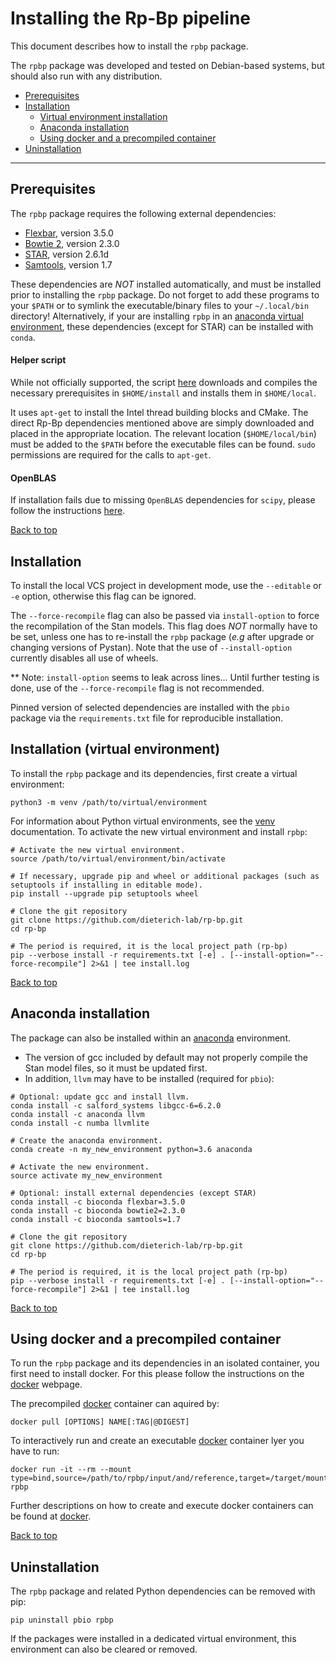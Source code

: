 
# Installing the Rp-Bp pipeline

This document describes how to install the `rpbp` package. 

The `rpbp` package was developed and tested on Debian-based systems, but should also run with any distribution.

<a id="toc"></a>

* [Prerequisites](#prerequisites)
* [Installation](#installation)
    * [Virtual environment installation](#virtual-environment-installation)
    * [Anaconda installation](#anaconda-installation)
    * [Using docker and a precompiled container](#Using-docker-and-a-precompiled-container) 
* [Uninstallation](#uninstallation)

---

<a id="prerequisites"></a>

## Prerequisites

The `rpbp` package requires the following external dependencies:

* [Flexbar](https://github.com/seqan/flexbar), version 3.5.0
* [Bowtie 2](http://bowtie-bio.sourceforge.net/bowtie2/index.shtml), version 2.3.0
* [STAR](https://github.com/alexdobin/STAR), version 2.6.1d
* [Samtools](http://www.htslib.org), version 1.7

These dependencies are *NOT* installed automatically, and must be installed prior to installing
the `rpbp` package. Do not forget to add these programs to your `$PATH` or to symlink the executable/binary files
to your `~/.local/bin` directory! Alternatively, if your are installing `rpbp` in 
an [anaconda virtual environment](#anaconda-installation), these dependencies (except for STAR) can
be installed with `conda`.

#### Helper script

While not officially supported, the script
[here](https://gist.github.com/bmmalone/43752eba0af97d1085eef7db033309d0)
downloads and compiles the necessary prerequisites in `$HOME/install` and
installs them in `$HOME/local`.

It uses `apt-get` to install the Intel thread building blocks and CMake. The
direct Rp-Bp dependencies mentioned above are simply downloaded and placed in
the appropriate location. The relevant location (`$HOME/local/bin`) must be
added to the `$PATH` before the executable files can be found. `sudo` permissions
are required for the calls to `apt-get`.

#### OpenBLAS

If installation fails due to missing `OpenBLAS` dependencies for `scipy`, please follow the instructions [here](https://gist.github.com/bmmalone/1b5f9ff72754c7d4b313c0b044c42684).

[Back to top](#toc)

<a id='installation'></a>

## Installation

To install the local VCS project in development mode, use the `--editable` or `-e` option, otherwise
this flag can be ignored. 

The `--force-recompile` flag can also be passed via `install-option` to force the recompilation of the Stan models.
This flag does *NOT* normally have to be set, unless one has to 
re-install the `rpbp` package (*e.g* after upgrade or changing versions of Pystan). Note that 
the use of `--install-option` currently disables all use of wheels.

** Note: `install-option` seems to leak across lines... Until further testing is done,
use of the `--force-recompile` flag is not recommended.

Pinned version of selected dependencies are installed with the `pbio` package via
the `requirements.txt` file for reproducible installation.

<a id='virtual-environment-installation'></a>

## Installation (virtual environment)

To install the `rpbp` package and its dependencies, first create a virtual environment:
 
```
python3 -m venv /path/to/virtual/environment
```

For information about Python virtual environments, see the [venv](https://docs.python.org/3/library/venv.html) documentation.
To activate the new virtual environment and install `rpbp`:

```
# Activate the new virtual environment.
source /path/to/virtual/environment/bin/activate

# If necessary, upgrade pip and wheel or additional packages (such as setuptools if installing in editable mode).
pip install --upgrade pip setuptools wheel

# Clone the git repository
git clone https://github.com/dieterich-lab/rp-bp.git
cd rp-bp

# The period is required, it is the local project path (rp-bp)
pip --verbose install -r requirements.txt [-e] . [--install-option="--force-recompile"] 2>&1 | tee install.log

```

[Back to top](#toc)

<a id='anaconda-installation'></a>

## Anaconda installation

The package can also be installed within an [anaconda](https://www.continuum.io/) environment. 

   * The version of gcc included by default may not properly compile the Stan model files, so it must be updated first.
   * In addition, `llvm` may have to be installed (required for `pbio`):
    
```
# Optional: update gcc and install llvm.
conda install -c salford_systems libgcc-6=6.2.0
conda install -c anaconda llvm
conda install -c numba llvmlite

# Create the anaconda environment.
conda create -n my_new_environment python=3.6 anaconda

# Activate the new environment.
source activate my_new_environment

# Optional: install external dependencies (except STAR)
conda install -c bioconda flexbar=3.5.0
conda install -c bioconda bowtie2=2.3.0
conda install -c bioconda samtools=1.7

# Clone the git repository
git clone https://github.com/dieterich-lab/rp-bp.git
cd rp-bp

# The period is required, it is the local project path (rp-bp)
pip --verbose install -r requirements.txt [-e] . [--install-option="--force-recompile"] 2>&1 | tee install.log

```

[Back to top](#toc)

<a id='uninstallation'></a>

## Using docker and a precompiled container

To run the `rpbp` package and its dependencies in an isolated container, you first need to install docker. For this please follow the instructions on the [docker](https://docker.com) webpage. 

The precompiled [docker](https://docker.com) container can aquired by:
```
docker pull [OPTIONS] NAME[:TAG|@DIGEST]
```
To interactively run and create an executable [docker](https://docker.com) container lyer you have to run:
```
docker run -it --rm --mount type=bind,source=/path/to/rpbp/input/and/reference,target=/target/mount/path/in/docker/container rpbp
```
Further descriptions on how to create and execute docker containers can be found at [docker](https://docker.com).

[Back to top](#toc)

<a id='anaconda-installation'></a>

## Uninstallation

The `rpbp` package and related Python dependencies can be removed with pip:

``pip uninstall pbio rpbp``

If the packages were installed in a dedicated virtual environment, this environment can also be cleared or removed.
